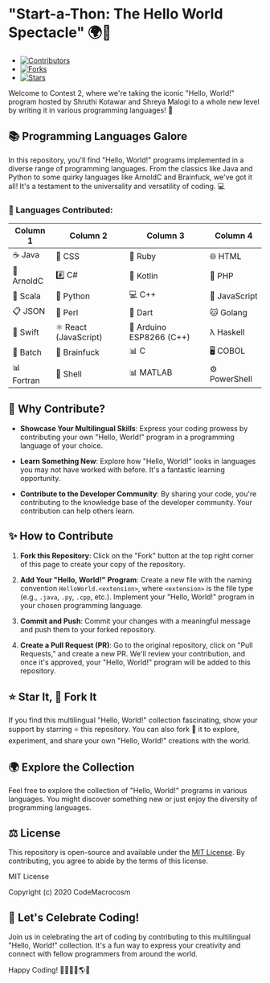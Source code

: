 # "Start-a-Thon: The Hello World Spectacle" 🌍👋

- [![Contributors](https://img.shields.io/badge/Contributors-32-brightgreen.svg)](https://github.com/your-repo-link)
- [![Forks](https://img.shields.io/badge/Forks-32-blue.svg)](https://github.com/your-repo-link)
- [![Stars](https://img.shields.io/badge/Stars-10-yellow.svg)](https://github.com/your-repo-link)

Welcome to Contest 2, where we're taking the iconic "Hello, World!" program hosted by Shruthi Kotawar and Shreya Malogi to a whole new level by writing it in various programming languages! 🎉

## 📚 Programming Languages Galore

In this repository, you'll find "Hello, World!" programs implemented in a diverse range of programming languages. From the classics like Java and Python to some quirky languages like ArnoldC and Brainfuck, we've got it all! It's a testament to the universality and versatility of coding. 💻

### 🐚 Languages Contributed:



| Column 1       | Column 2      | Column 3      | Column 4       |
| -------------- | ------------- | ------------- | -------------- |
| ☕️ Java        | 🎨 CSS        | 💎 Ruby       | 🌐 HTML        |
| 🤖 ArnoldC     | #️⃣ C#         | 🎯 Kotlin     | 🐘 PHP         |
| 🧪 Scala       | 🐍 Python     | 💻 C++        | 📜 JavaScript  |
| 📋 JSON        | 🐚 Perl       | 🌟 Dart       | 🐱 Golang      |
| 🌠 Swift       | ⚛️ React (JavaScript) | 🌟 Arduino ESP8266 (C++) | λ Haskell |
| 💼 Batch       | 🧠 Brainfuck | 📊 C           | 🖥️ COBOL      |
| 📊 Fortran     | 🐚 Shell   | 📊 MATLAB  | ⚙️ PowerShell |




## 🌟 Why Contribute?

- **Showcase Your Multilingual Skills**: Express your coding prowess by contributing your own "Hello, World!" program in a programming language of your choice.

- **Learn Something New**: Explore how "Hello, World!" looks in languages you may not have worked with before. It's a fantastic learning opportunity.

- **Contribute to the Developer Community**: By sharing your code, you're contributing to the knowledge base of the developer community. Your contribution can help others learn.

## ✨ How to Contribute

1. **Fork this Repository**: Click on the "Fork" button at the top right corner of this page to create your copy of the repository.

2. **Add Your "Hello, World!" Program**: Create a new file with the naming convention `HelloWorld.<extension>`, where `<extension>` is the file type (e.g., `.java`, `.py`, `.cpp`, etc.). Implement your "Hello, World!" program in your chosen programming language.

3. **Commit and Push**: Commit your changes with a meaningful message and push them to your forked repository.

4. **Create a Pull Request (PR)**: Go to the original repository, click on "Pull Requests," and create a new PR. We'll review your contribution, and once it's approved, your "Hello, World!" program will be added to this repository.

## ⭐ Star It, 🍴 Fork It

If you find this multilingual "Hello, World!" collection fascinating, show your support by starring ⭐ this repository. You can also fork 🍴 it to explore, experiment, and share your own "Hello, World!" creations with the world.

## 🌍 Explore the Collection

Feel free to explore the collection of "Hello, World!" programs in various languages. You might discover something new or just enjoy the diversity of programming languages.

## ⚖️ License

This repository is open-source and available under the [MIT License](LICENSE). By contributing, you agree to abide by the terms of this license.

MIT License

Copyright (c) 2020 CodeMacrocosm

## 🚀 Let's Celebrate Coding!

Join us in celebrating the art of coding by contributing to this multilingual "Hello, World!" collection. It's a fun way to express your creativity and connect with fellow programmers from around the world.

Happy Coding! 👩‍💻👨‍💻🌎🎈
